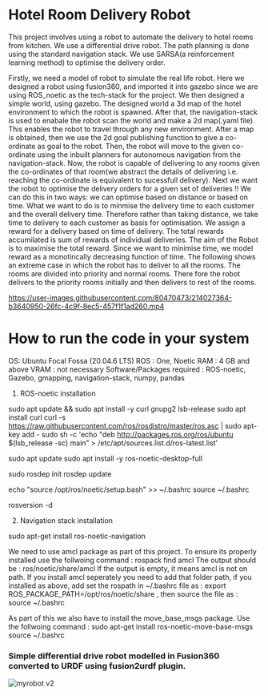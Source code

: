 # Hotel Room Delivery Robot
This project involves using a robot to automate the delivery to hotel rooms from kitchen. We use a differential drive robot. The path planning is done using the standard navigation stack. We use SARSA(a reinforcement learning method) to optimise the delivery order. 

Firstly, we need a model of robot to simulate the real life robot. Here we designed a robot using fusion360, and imported it into gazebo since we are using ROS_noetic as the tech-stack for the project. We then designed a simple world, using gazebo. The designed world a 3d map of the hotel environment to which the robot is spawned. After that, the navigation-stack is used to enabale the robot scan the world and make a 2d map(.yaml file). This enables the robot to travel through any new environment. After a map is obtained, then we use the 2d goal publishing function to give a co-ordinate as goal to the robot. Then, the robot will move to the given co-ordinate using the inbuilt planners for autonomous navigation from the navigation-stack. Now, the robot is capable of delivering to any rooms given the co-ordinates of that room(we abstract the details of delivering i.e. reaching the co-ordinate is equivalent to sucessfull delivery). Next we want the robot to optimise the delivery orders for a given set of deliveries !! We can do this in two ways: we can optimise based on distance or based on time. What we want to do is to minmise the delivery time to each customer and the overall delivery time. Therefore rather than taking distance, we take time to delivery to each customer as basis for optimisation. We assign a reward for a delivery based on time of delivery. The total rewards accumilated is sum of rewards of individual deliveries. The aim of the Robot is to maximise the total reward. Since we want to minimise time, we model reward as a monotincally decreasing function of time. 
The following shows an extreme case in which the robot has to deliver to all the rooms. The rooms are divided into priority and normal rooms. There fore the robot delivers to the priority rooms initially and then delivers to rest of the rooms.

https://user-images.githubusercontent.com/80470473/214027364-b3640950-26fc-4c9f-8ec5-457f1f1ad260.mp4

# How to run the code in your system
OS: Ubuntu Focal Fossa  (20.04.6 LTS)
ROS : One, Noetic
RAM : 4 GB and above
VRAM : not necessary
Software/Packages required : ROS-noetic, Gazebo, gmapping, navigation-stack, numpy, pandas


1. ROS-noetic installation

 sudo apt update && sudo apt install -y curl gnupg2 lsb-release
 sudo apt install curl
 curl -s https://raw.githubusercontent.com/ros/rosdistro/master/ros.asc | sudo apt-key add -
 sudo sh -c 'echo "deb http://packages.ros.org/ros/ubuntu $(lsb_release -sc) main" > /etc/apt/sources.list.d/ros-latest.list'

sudo apt update
sudo apt install -y ros-noetic-desktop-full

sudo rosdep init
rosdep update

echo "source /opt/ros/noetic/setup.bash" >> ~/.bashrc
source ~/.bashrc

rosversion -d

2. Navigation stack installation

sudo apt-get install ros-noetic-navigation

We need to use amcl package as part of this project. To ensure its properly installed use the follwoing command : rospack find amcl
The output should be : ros/noetic/share/amcl
If the output is empty, it means amcl is not on path. If you install amcl seperately you need to add that folder path, if you installed as above, add set the rospath in ~/.bashrc file as : export ROS_PACKAGE_PATH=/opt/ros/noetic/share , then source the file as : source ~/.bashrc

As part of this we also have to install the move_base_msgs package. Use the follwoing command :
 sudo apt-get install ros-noetic-move-base-msgs
 source ~/.bashrc


### Simple differential drive robot modelled in Fusion360 converted to URDF using fusion2urdf plugin.

![myrobot v2](https://user-images.githubusercontent.com/34794384/128828685-a920a91f-5c05-4c24-ba0a-f219379fc0f2.png)





